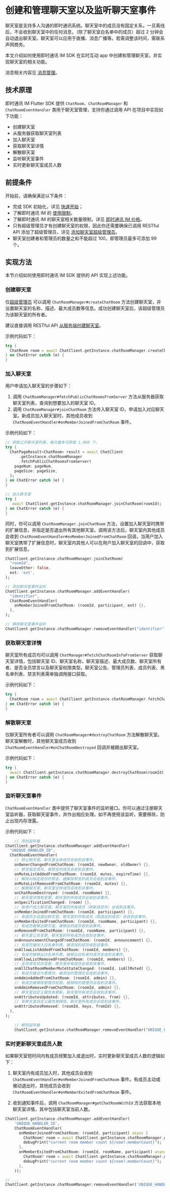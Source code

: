 # 创建和管理聊天室以及监听聊天室事件

<Toc />

聊天室是支持多人沟通的即时通讯系统。聊天室中的成员没有固定关系，一旦离线后，不会收到聊天室中的任何消息，（除了聊天室白名单中的成员）超过 2 分钟会自动退出聊天室。聊天室可以应用于直播、消息广播等。若需调整该时间，需联系声网商务。

本文介绍如何使用即时通讯 IM SDK 在实时互动 app 中创建和管理聊天室，并实现聊天室的相关功能。

消息相关内容见 [消息管理](message_overview.html)。

## 技术原理

即时通讯 IM Flutter SDK 提供 `ChatRoom`、`ChatRoomManager` 和 `ChatRoomEventHandler` 类用于聊天室管理，支持你通过调用 API 在项目中实现如下功能：

- 创建聊天室
- 从服务器获取聊天室列表
- 加入聊天室
- 获取聊天室详情
- 解散聊天室
- 监听聊天室事件
- 实时更新聊天室成员人数

## 前提条件

开始前，请确保满足以下条件：

- 完成 SDK 初始化，详见 [快速开始](quickstart.html)；
- 了解即时通讯 IM 的 [使用限制](limitation.html)。
- 了解即时通讯 IM 的聊天室相关数量限制，详见 [即时通讯 IM 价格](https://www.easemob.com/pricing/im)。
- 只有超级管理员才有创建聊天室的权限，因此你还需要确保已调用 RESTful API 添加了超级管理员，详见 [添加聊天室超级管理员](/document/server-side/chatroom_superadmin.html)。
- 聊天室创建者和管理员的数量之和不能超过 100，即管理员最多可添加 99 个。

## 实现方法

本节介绍如何使用即时通讯 IM SDK 提供的 API 实现上述功能。

### 创建聊天室

仅[超级管理员](/document/server-side/chatroom_superadmin.html) 可以调用 `ChatRoomManager#createChatRoom` 方法创建聊天室，并设置聊天室的名称、描述、最大成员数等信息。成功创建聊天室后，该超级管理员为该聊天室的所有者。

建议直接调用 RESTful API [从服务端创建聊天室](/document/server-side/chatroom.html#创建聊天室)。

示例代码如下：

```dart
try {
  ChatRoom room = await ChatClient.getInstance.chatRoomManager.createChatRoom(name);
} on ChatError catch (e) {
}
```

### 加入聊天室

用户申请加入聊天室的步骤如下：

1. 调用 `ChatRoomManager#fetchPublicChatRoomsFromServer` 方法从服务器获取聊天室列表，查询到想要加入的聊天室 ID。
2. 调用 `ChatRoomManager#joinChatRoom` 方法传入聊天室 ID，申请加入对应聊天室。新成员加入聊天室时，其他成员收到 `ChatRoomEventHandler#onMemberJoinedFromChatRoom` 事件。

示例代码如下：

```dart
// 获取公开聊天室列表，每次最多可获取 1,000 个。
try {
  ChatPageResult<ChatRoom> result = await ChatClient
      .getInstance.chatRoomManager
      .fetchPublicChatRoomsFromServer(
    pageNum: pageNum,
    pageSize: pageSize,
  );
} on ChatError catch (e) {
}

// 加入聊天室
try {
   await ChatClient.getInstance.chatRoomManager.joinChatRoom(roomId);
} on ChatError catch (e) {
}
```

同时，你可以调用 `ChatRoomManager.joinChatRoom` 方法，设置加入聊天室时携带的扩展信息，并指定是否退出所有其他聊天室。调用该方法后，聊天室内其他成员会收到 `ChatRoomEventHandler#onMemberJoinedFromChatRoom` 回调，当用户加入聊天室携带了扩展信息时，聊天室内其他人可以在用户加入聊天室的回调中，获取到扩展信息。

```dart
ChatClient.getInstance.chatRoomManager.joinChatRoom(
  "roomId",
  leaveOther: false,
  ext: 'ext',
);

// 添加聊天室事件监听
ChatClient.getInstance.chatRoomManager.addEventHandler(
  "identifier",
  ChatRoomEventHandler(
    onMemberJoinedFromChatRoom: (roomId, participant, ext) {},
  ),
);

// 移除聊天室事件监听
ChatClient.getInstance.chatRoomManager.removeEventHandler("identifier");
```

### 获取聊天室详情

聊天室所有成员均可以调用 `ChatManager#fetchChatRoomInfoFromServer` 获取聊天室详情，包括聊天室 ID、聊天室名称，聊天室描述、最大成员数、聊天室所有者、是否全员禁言以及聊天室权限类型。聊天室公告、管理员列表、成员列表、黑名单列表、禁言列表需单独调用接口获取。

示例代码如下：

```dart
try {
  ChatRoom room = await ChatClient.getInstance.chatRoomManager.fetchChatRoomInfoFromServer(roomId);
} on ChatError catch (e) {
}
```

### 解散聊天室

仅聊天室所有者可以调用 `ChatRoomManager#destroyChatRoom` 方法解散聊天室。聊天室解散时，其他聊天室成员收到 `ChatRoomEventHandler#onChatRoomDestroyed` 回调并被踢出聊天室。

示例代码如下：

```dart
try {
  await ChatClient.getInstance.chatRoomManager.destroyChatRoom(roomId);
} on ChatError catch (e) {
}
```

### 监听聊天室事件

`ChatRoomEventHandler` 类中提供了聊天室事件的监听接口。你可以通过注册聊天室监听器，获取聊天室事件，并作出相应处理。如不再使用该监听，需要移除，防止出现内存泄露。

示例代码如下：

```dart
    // 添加监听器
ChatClient.getInstance.chatRoomManager.addEventHandler(
  "UNIQUE_HANDLER_ID",
  ChatRoomEventHandler(
    // 转让聊天室。聊天室全体成员会收到该事件。
    onOwnerChangedFromChatRoom: (roomId, newOwner, oldOwner) {},
    // 禁言指定成员。被禁言的成员会收到该事件。
    onMuteListAddedFromChatRoom: (roomId, mutes, expireTime) {},
    // 解除对指定成员的禁言。被解除禁言的成员会收到该事件。
    onMuteListRemovedFromChatRoom: (roomId, mutes) {},
    // 解散聊天室。聊天室全体成员会收到该事件。
    onChatRoomDestroyed: (roomId, roomName) {},
    // 聊天室详情有变更。聊天室的所有成员会收到该事件。
    onSpecificationChanged: (room) {},
    // 有用户加入聊天室。聊天室的所有成员（除新成员外）会收到该事件。
    onMemberJoinedFromChatRoom: (roomId, participant) {},
    // 有成员主动退出聊天室。聊天室的所有成员（除退出的成员）会收到该事件。
    onMemberExitedFromChatRoom: (roomId, roomName, participant) {},
    // 有成员被移出聊天室。被移出的成员收到该事件。
    onRemovedFromChatRoom: (roomId, roomName, participant) {},
    // 聊天室公告变更。聊天室的所有成员会收到该事件。
    onAnnouncementChangedFromChatRoom: (roomId, announcement) {},
    // 有成员被加入白名单列表。被添加的成员收到该事件。
    onAllowListAddedFromChatRoom: (roomId, members) {},
    // 有成员被移出白名单列表。被移出白名单的成员会收到该事件。
    onAllowListRemovedFromChatRoom: (roomId, members) {},
    // 全员禁言状态变更。聊天室所有成员会收到该事件。
    onAllChatRoomMemberMuteStateChanged: (roomId, isAllMuted) {},
    // 有成员被设为管理员。被添加的管理员会收到该事件。
    onAdminAddedFromChatRoom: (roomId, admin) {},
    // 有成员被移除管理员权限。被移除的管理员会收到该事件。
    onAdminRemovedFromChatRoom: (roomId, admin) {},
    // 聊天室自定义属性有更新。聊天室所有成员会收到该事件。
    onAttributesUpdated: (roomId, attributes, from) {},
    // 有聊天室自定义属性被移除。聊天室所有成员会收到该事件。
    onAttributesRemoved: (roomId, keys, fromId) {},
  ),
);

    // 移除监听器
    ChatClient.getInstance.chatRoomManager.removeEventHandler("UNIQUE_HANDLER_ID");
```

### 实时更新聊天室成员人数

如果聊天室短时间内有成员频繁加入或退出时，实时更新聊天室成员人数的逻辑如下：

1. 聊天室内有成员加入时，其他成员会收到 `ChatRoomEventHandler#onMemberJoinedFromChatRoom` 事件。有成员主动或被动退出时，其他成员会收到 `ChatRoomEventHandler#onMemberExitedFromChatRoom` 事件。

2. 收到通知事件后，调用 `ChatRoomManager#getChatRoomWithId` 方法获取本地聊天室详情，其中包括聊天室当前人数。

```dart
ChatClient.getInstance.chatRoomManager.addEventHandler(
    'UNIQUE_HANDLER_ID',
    ChatRoomEventHandler(
      onMemberJoinedFromChatRoom: (roomId, participant) async {
        ChatRoom? room = await ChatClient.getInstance.chatRoomManager.getChatRoomWithId(roomId);
        debugPrint("current room member count ${room?.memberCount}");
      },
      onMemberExitedFromChatRoom: (roomId, roomName, participant) async {
        ChatRoom? room = await ChatClient.getInstance.chatRoomManager.getChatRoomWithId(roomId);
        debugPrint("current room member count ${room?.memberCount}");
      },
    ));

// ...
ChatClient.getInstance.chatRoomManager.removeEventHandler('UNIQUE_HANDLER_ID');
```